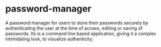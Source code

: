 # password-manager
A password manager for users to store their passwords securely by authenticating the user at the time of access, editing or saving of passwords. Its is a command line based application, giving it a complex intimidating look, to visualize authenticity.
